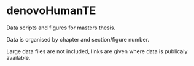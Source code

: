 # denovoHumanTE
Data scripts and figures for masters thesis.

Data is organised by chapter and section/figure number.

Large data files are not included, links are given where data is publicaly available.


